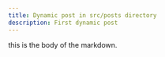 ```yaml
---
title: Dynamic post in src/posts directory
description: First dynamic post
---
```

this is the body of the markdown.